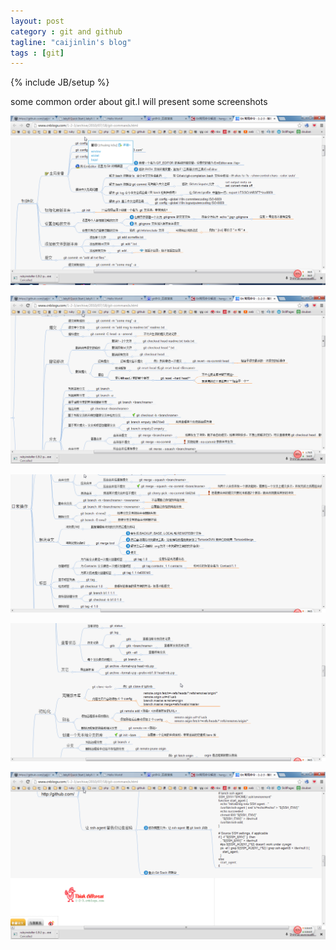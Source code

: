 ```yaml
---
layout: post
category : git and github
tagline: "caijinlin's blog"
tags : [git]
---
```

{% include JB/setup %}

some common order about git.I will present some screenshots

![img01](/images/img01.png)

![img02](/images/img02.png)

![img03](/images/img03.png)

![img04](/images/img04.png)

![img05](/images/img05.png)

